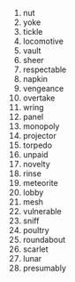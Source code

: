 1. nut
2. yoke
3. tickle
4. locomotive
5. vault
6. sheer
7. respectable
8. napkin
9. vengeance
10. overtake
11. wring
12. panel
13. monopoly
14. projector
15. torpedo
16. unpaid
17. novelty
18. rinse
19. meteorite
20. lobby
21. mesh
22. vulnerable
23. sniff
24. poultry
25. roundabout
26. scarlet
27. lunar
28. presumably

